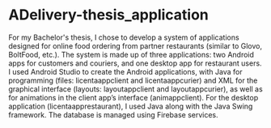 # ADelivery-thesis_application

  For my Bachelor's thesis, I chose to develop a system of applications designed for online food ordering from partner restaurants (similar to Glovo, BoltFood, etc.). The system is made up of three applications: two Android apps for customers and couriers, and one desktop app for restaurant users.
I used Android Studio to create the Android applications, with Java for programming (files: licentaappclient and licentaappcurier) and XML for the graphical interface (layouts: layoutappclient and layoutappcurier), as well as for animations in the client app’s interface (animappclient).
For the desktop application (licentaapprestaurant), I used Java along with the Java Swing framework. The database is managed using Firebase services.
